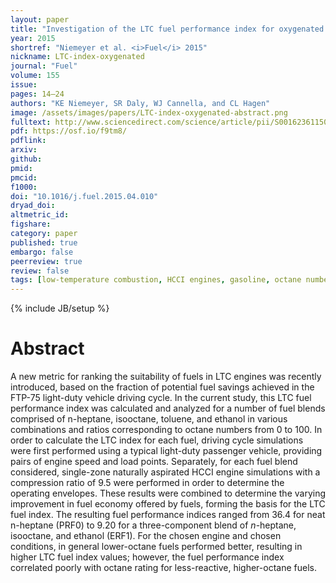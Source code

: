 ```yaml
---
layout: paper
title: "Investigation of the LTC fuel performance index for oxygenated reference fuel blends"
year: 2015
shortref: "Niemeyer et al. <i>Fuel</i> 2015"
nickname: LTC-index-oxygenated
journal: "Fuel"
volume: 155
issue:
pages: 14–24
authors: "KE Niemeyer, SR Daly, WJ Cannella, and CL Hagen"
image: /assets/images/papers/LTC-index-oxygenated-abstract.png
fulltext: http://www.sciencedirect.com/science/article/pii/S0016236115003932
pdf: https://osf.io/f9tm8/
pdflink:
arxiv:
github:
pmid:
pmcid:
f1000:
doi: "10.1016/j.fuel.2015.04.010"
dryad_doi:
altmetric_id:
figshare:
category: paper
published: true
embargo: false
peerreview: true
review: false
tags: [low-temperature combustion, HCCI engines, gasoline, octane number]
---
```

{% include JB/setup %}

# Abstract

A new metric for ranking the suitability of fuels in LTC engines was recently introduced, based on the fraction of potential fuel savings achieved in the FTP-75 light-duty vehicle driving cycle. In the current study, this LTC fuel performance index was calculated and analyzed for a number of fuel blends comprised of n-heptane, isooctane, toluene, and ethanol in various combinations and ratios corresponding to octane numbers from 0 to 100. In order to calculate the LTC index for each fuel, driving cycle simulations were first performed using a typical light-duty passenger vehicle, providing pairs of engine speed and load points. Separately, for each fuel blend considered, single-zone naturally aspirated HCCI engine simulations with a compression ratio of 9.5 were performed in order to determine the operating envelopes. These results were combined to determine the varying improvement in fuel economy offered by fuels, forming the basis for the LTC fuel index. The resulting fuel performance indices ranged from 36.4 for neat n-heptane (PRF0) to 9.20 for a three-component blend of *n*-heptane, isooctane, and ethanol (ERF1). For the chosen engine and chosen conditions, in general lower-octane fuels performed better, resulting in higher LTC fuel index values; however, the fuel performance index correlated poorly with octane rating for less-reactive, higher-octane fuels.
